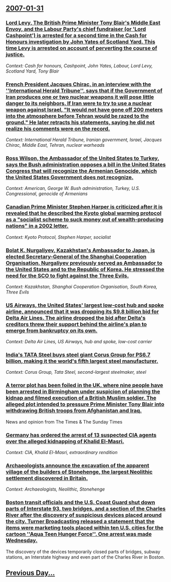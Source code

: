 ## [2007-01-31](/news/2007/01/31/index.md)

### [ Lord Levy, The British Prime Minister Tony Blair's Middle East Envoy, and the Labour Party's chief fundraiser (or 'Lord Cashpoint') is arrested for a second time in the Cash for Honours investigation by John Yates of Scotland Yard. This time Levy is arrested on account of perverting the course of justice.](/news/2007/01/31/lord-levy-the-british-prime-minister-tony-blair-s-middle-east-envoy-and-the-labour-party-s-chief-fundraiser-or-lord-cashpoint-is-arre.md)
_Context: Cash for honours, Cashpoint, John Yates, Labour, Lord Levy, Scotland Yard, Tony Blair_

### [ French President Jacques Chirac, in an interview with the ''International Herald Tribune'', says that if the Government of Iran produces one or two nuclear weapons it will pose little danger to its  neighbors. If Iran were to try to use a nuclear weapon against Israel, "It would not have gone off 200 meters into the atmosphere before Tehran would be razed to the ground." He later retracts his statements, saying he did not realize his comments were on the record. ](/news/2007/01/31/french-president-jacques-chirac-in-an-interview-with-the-international-herald-tribune-says-that-if-the-government-of-iran-produces-on.md)
_Context: International Herald Tribune, Iranian government, Israel, Jacques Chirac, Middle East, Tehran, nuclear warheads_

### [ Ross Wilson, the Ambassador of the United States to Turkey, says the Bush administration opposes a bill in the United States Congress that will recognize the Armenian Genocide, which the United States Government does not recognize. ](/news/2007/01/31/ross-wilson-the-ambassador-of-the-united-states-to-turkey-says-the-bush-administration-opposes-a-bill-in-the-united-states-congress-that.md)
_Context: American, George W. Bush administration, Turkey, U.S. Congressional, genocide of Armenians_

### [ Canadian Prime Minister Stephen Harper is criticized after it is revealed that he described the Kyoto global warming protocol as a "socialist scheme to suck money out of wealth-producing nations" in a 2002 letter. ](/news/2007/01/31/canadian-prime-minister-stephen-harper-is-criticized-after-it-is-revealed-that-he-described-the-kyoto-global-warming-protocol-as-a-sociali.md)
_Context: Kyoto Protocol, Stephen Harper, socialist_

### [ Bolat K. Nurgaliyev, Kazakhstan's Ambassador to Japan, is elected Secretary-General of the Shanghai Cooperation Organisation. Nurgaliyev previously served as Ambassador to the United States and to the Republic of Korea. He stressed the need for the SCO to fight against the Three Evils. ](/news/2007/01/31/bolat-k-nurgaliyev-kazakhstan-s-ambassador-to-japan-is-elected-secretary-general-of-the-shanghai-cooperation-organisation-nurgaliyev-pr.md)
_Context: Kazakhstan, Shanghai Cooperation Organisation, South Korea, Three Evils_

### [ US Airways, the United States' largest low-cost hub and spoke airline, announced that it was dropping its $9.8 billion bid for Delta Air Lines. The airline dropped the bid after Delta's creditors threw their support behind the airline's plan to emerge from bankruptcy on its own. ](/news/2007/01/31/us-airways-the-united-states-largest-low-cost-hub-and-spoke-airline-announced-that-it-was-dropping-its-9-8-billion-bid-for-delta-air-li.md)
_Context: Delta Air Lines, US Airways, hub and spoke, low-cost carrier_

### [ India's TATA Steel buys steel giant Corus Group for PS6.7 billion, making it the world's fifth largest steel manufacturer. ](/news/2007/01/31/india-s-tata-steel-buys-steel-giant-corus-group-for-aps6-7-billion-making-it-the-world-s-fifth-largest-steel-manufacturer.md)
_Context: Corus Group, Tata Steel, second-largest steelmaker, steel_

### [ A terror plot has been foiled in the UK, where nine people have been arrested in Birmingham under suspicion of planning the kidnap and filmed execution of a British Muslim soldier. The alleged plot intended to pressure Prime Minister Tony Blair into withdrawing British troops from Afghanistan and Iraq. ](/news/2007/01/31/a-terror-plot-has-been-foiled-in-the-uk-where-nine-people-have-been-arrested-in-birmingham-under-suspicion-of-planning-the-kidnap-and-film.md)
News and opinion from The Times &amp; The Sunday Times

### [ Germany has ordered the arrest of 13 suspected CIA agents over the alleged kidnapping of Khalid El-Masri. ](/news/2007/01/31/germany-has-ordered-the-arrest-of-13-suspected-cia-agents-over-the-alleged-kidnapping-of-khalid-el-masri.md)
_Context: CIA, Khalid El-Masri, extraordinary rendition_

### [ Archaeologists announce the excavation of the apparent village of the builders of Stonehenge,  the largest Neolithic settlement discovered in Britain. ](/news/2007/01/31/archaeologists-announce-the-excavation-of-the-apparent-village-of-the-builders-of-stonehenge-the-largest-neolithic-settlement-discovered.md)
_Context: Archaeologists, Neolithic, Stonehenge_

### [ Boston transit officials and the U.S. Coast Guard shut down parts of Interstate 93, two bridges, and a section of the Charles River after  the discovery of suspicious devices placed around the city. Turner Broadcasting released a statement that the items were marketing tools placed within ten U.S. cities for the cartoon ''Aqua Teen Hunger Force''. One arrest was made Wednesday. ](/news/2007/01/31/boston-transit-officials-and-the-u-s-coast-guard-shut-down-parts-of-interstate-93-two-bridges-and-a-section-of-the-charles-river-after.md)
The discovery of the devices temporarily closed parts of bridges, subway stations, an Interstate highway and even part of the Charles River in Boston.

## [Previous Day...](/news/2007/01/30/index.md)

